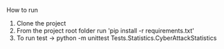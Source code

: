 How to run
1. Clone the project
2. From the project root folder run 'pip install -r requirements.txt'
3. To run test -> python -m unittest Tests.Statistics.CyberAttackStatistics
